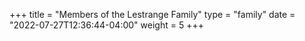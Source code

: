 +++
title = "Members of the Lestrange Family"
type = "family"
date = "2022-07-27T12:36:44-04:00"
weight = 5
+++


